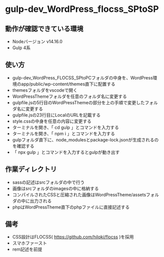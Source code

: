# gulp-dev_WordPress_flocss_SPtoSP

## 動作が確認できている環境
- Nodeバージョン v14.16.0
- Gulp 4系

## 使い方
- gulp-dev_WordPress_FLOCSS_SPtoPCフォルダの中身を、WordPress環境のapp/public/wp-content/themes直下に配置する
- themesフォルダをvscodeで開く
- WordPressThemeフォルダを任意のフォルダ名に変更する
- gulpfile.jsの5行目のWordPressThemeの部分を上の手順で変更したフォルダ名に変更する
- gulpfile.jsの23行目にLocalのURLを記載する
- style.cssの中身を任意の内容に変更する
- ターミナルを開き、「 cd gulp 」とコマンドを入力する
- ターミナルを開き、「 npm i 」とコマンドを入力する
- gulpフォルダ直下に、node_modulesとpackage-lock.jsonが生成されるのを確認する
- 「 npx gulp 」とコマンドを入力するとgulpが動き出す

## 作業ディレクトリ
- sassの記述はsrcフォルダの中で行う
- 画像はsrcフォルダのimagesの中に格納する
- コンパイルされたCSSと圧縮された画像はWordPressTheme/assetsフォルダの中に出力される
- phpはWordPressTheme直下のphpファイルに直接記述する

## 備考
- CSS設計はFLOCSS( https://github.com/hiloki/flocss )を採用
- スマホファースト
- rem記述を前提
